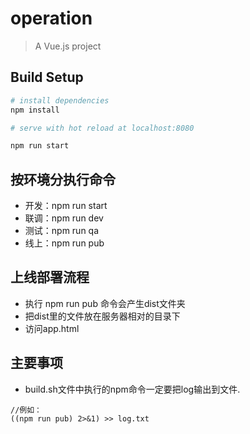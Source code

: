 # operation

> A Vue.js project

## Build Setup

``` bash
# install dependencies
npm install

# serve with hot reload at localhost:8080

npm run start

```
## 按环境分执行命令

- 开发：npm run start
- 联调：npm run dev
- 测试：npm run qa
- 线上：npm run pub

## 上线部署流程

- 执行 npm run pub  命令会产生dist文件夹
- 把dist里的文件放在服务器相对的目录下
- 访问app.html

## 主要事项

- build.sh文件中执行的npm命令一定要把log输出到文件.

```
//例如：
((npm run pub) 2>&1) >> log.txt

```


